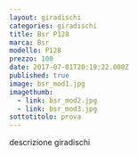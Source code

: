 ```yaml
---
layout: giradischi
categories: giradischi
title: Bsr P128
marca: Bsr
modello: P128
prezzo: 100
date: 2017-07-01T20:19:22.000Z
published: true
image: bsr_mod1.jpg
imagethumb:
  - link: bsr_mod2.jpg
  - link: bsr_mod3.jpg
sottotitolo: prova
---
```


descrizione giradischi
